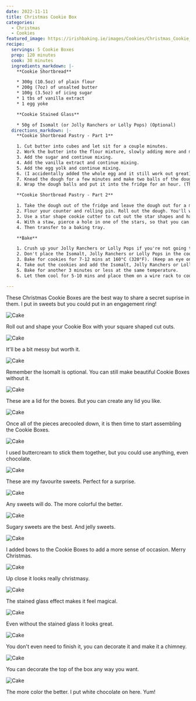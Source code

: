 ```yaml
---
date: 2022-11-11
title: Christmas Cookie Box
categories:
  - Christmas
  - Cookies
featured_image: https://irishbaking.ie/images/Cookies/Christmas_Cookie_Box/Image_10.jpg
recipe:
  servings: 5 Cookie Boxes
  prep: 120 minutes
  cook: 30 minutes
  ingredients_markdown: |-
    **Cookie Shortbread**

    * 300g (10.5oz) of plain flour
    * 200g (7oz) of unsalted butter
    * 100g (3.5oz) of icing sugar
    * 1 tbs of vanilla extract
    * 1 egg yoke

    **Cookie Stained Glass**

    * 50g of Isomalt (or Jolly Ranchers or Lolly Pops) (Optional)
  directions_markdown: |-
    **Cookie Shortbread Pastry - Part 1**

    1. Cut butter into cubes and let sit for a couple minutes.
    2. Work the butter into the flour mixture, slowly adding more and more softened butter cubes. Best thing to do is with clean hands to squish the flour and butter together with your thumbs and fingers. Keep going till it all looks incorporated.
    3. Add the sugar and continue mixing.
    4. Add the vanilla extract and continue mixing.
    5. Add the egg yolk and continue mixing.
    6. (I accidentally added the whole egg and it still work out great) (Add more icing sugar if the mix is too wet)
    7. Knead the dough for a few minutes and make two balls of the dough.
    8. Wrap the dough balls and put it into the fridge for an hour. (This will last for longer but after maybe two days it'll be more difficult to roll out)

    **Cookie Shortbread Pastry - Part 2**

    1. Take the dough out of the fridge and leave the dough out for a minimum of 15 mins.
    2. Flour your counter and rolling pin. Roll out the dough. You'll want it to be about 2mm thick.
    3. Use a star shape cookie cutter to cut out the star shapes and have star shaped holes in the middle.
    4. With a staw, pierce a hole in one of the stars, so that you can put string through it later.
    4. Then transfer to a baking tray.

    **Bake**

    1. Crush up your Jolly Ranchers or Lolly Pops if you're not going to be using Isomalt.
    2. Don't place the Isomalt, Jolly Ranchers or Lolly Pops in the cookie holes just yet.
    3. Bake for cookies for 7-12 mins at 160°C (320°F). (Keep an eye on them to get make sure they're all the same color)
    4. Take out the cookies and add the Isomalt, Jolly Ranchers or Lolly Pops in the center of the cookies.
    5. Bake for another 3 minutes or less at the same temperature.	
    6. Let them cool for 5-10 mins and place them on a wire rack to cool more. The Isomalt will be difficult to remove from the baking tray straight away.

---
```

These Christmas Cookie Boxes are the best way to share a secret suprise in them. I put in sweets but you could put in an engagement ring!

![Cake](https://irishbaking.ie/images/Cookies/Christmas_Cookie_Box/Image_1.jpg)

Roll out and shape your Cookie Box with your square shaped cut outs.

![Cake](https://irishbaking.ie/images/Cookies/Christmas_Cookie_Box/Image_2.jpg)

It'll be a bit messy but worth it.

![Cake](https://irishbaking.ie/images/Cookies/Christmas_Cookie_Box/Image_3.jpg)

Remember the Isomalt is optional. You can still make beautiful Cookie Boxes without it. 

![Cake](https://irishbaking.ie/images/Cookies/Christmas_Cookie_Box/Image_4.jpg)

These are a lid for the boxes. But you can create any lid you like.

![Cake](https://irishbaking.ie/images/Cookies/Christmas_Cookie_Box/Image_5.jpg)

Once all of the pieces arecooled down, it is then time to start assembling the Cookie Boxes.

![Cake](https://irishbaking.ie/images/Cookies/Christmas_Cookie_Box/Image_6.jpg)

I used buttercream to stick them together, but you could use anything, even chocolate.

![Cake](https://irishbaking.ie/images/Cookies/Christmas_Cookie_Box/Image_7.jpg)

These are my favourite sweets. Perfect for a surprise.

![Cake](https://irishbaking.ie/images/Cookies/Christmas_Cookie_Box/Image_8.jpg)

Any sweets will do. The more colorful the better.

![Cake](https://irishbaking.ie/images/Cookies/Christmas_Cookie_Box/Image_9.jpg)

Sugary sweets are the best. And jelly sweets.

![Cake](https://irishbaking.ie/images/Cookies/Christmas_Cookie_Box/Image_10.jpg)

I added bows to the Cookie Boxes to add a more sense of occasion. Merry Christmas.

![Cake](https://irishbaking.ie/images/Cookies/Christmas_Cookie_Box/Image_11.jpg)

Up close it looks really christmasy.

![Cake](https://irishbaking.ie/images/Cookies/Christmas_Cookie_Box/Image_12.jpg)

The stained glass effect makes it feel magical.

![Cake](https://irishbaking.ie/images/Cookies/Christmas_Cookie_Box/Image_13.jpg)

Even without the stained glass it looks great.

![Cake](https://irishbaking.ie/images/Cookies/Christmas_Cookie_Box/Image_14.jpg)

You don't even need to finish it, you can decorate it and make it a chimney.

![Cake](https://irishbaking.ie/images/Cookies/Christmas_Cookie_Box/Image_15.jpg)

You can decorate the top of the box any way you want.

![Cake](https://irishbaking.ie/images/Cookies/Christmas_Cookie_Box/Image_16.jpg)

The more color the better. I put white chocolate on here. Yum!

